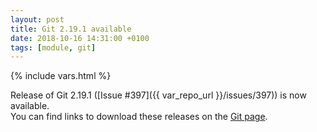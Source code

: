 ```yaml
---
layout: post
title: Git 2.19.1 available
date: 2018-10-16 14:31:00 +0100
tags: [module, git]
---
```

{% include vars.html %}

Release of Git 2.19.1 ([Issue #397]({{ var_repo_url }}/issues/397)) is now available.<br />
You can find links to download these releases on the [Git page](/modules/git/).